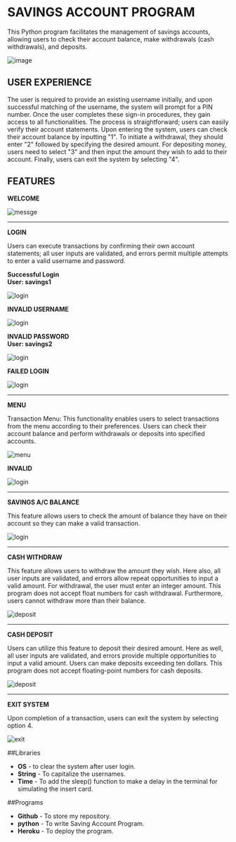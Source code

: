 # SAVINGS ACCOUNT PROGRAM


This Python program facilitates the management of savings accounts, allowing users to check their account balance, make withdrawals (cash withdrawals), and deposits.

![image](/mockup.PNG)

## USER EXPERIENCE

The user is required to provide an existing username initially, and upon successful matching of the username, the system will prompt for a PIN number. Once the user completes these sign-in procedures, they gain access to all functionalities. The process is straightforward; users can easily verify their account statements. Upon entering the system, users can check their account balance by inputting "1". To initiate a withdrawal, they should enter "2" followed by specifying the desired amount. For depositing money, users need to select "3" and then input the amount they wish to add to their account. Finally, users can exit the system by selecting "4".



## FEATURES


**WELCOME**

![messge](/welcome_message.png)

______

**LOGIN** 

 Users can execute transactions by confirming their own account statements; all user inputs are validated, and errors permit  multiple attempts to enter a valid username and password.

**Successful Login**<br>
**User: savings1**

![login](/correct_username.png)

**INVALID USERNAME**

![login](/invalid_username.png)

**INVALID PASSWORD**<br>
**User: savings2**

![login](/invalid_pin1.png)



**FAILED LOGIN**

![login](/invalid_pin1.png)

______

**MENU** 

 Transaction Menu: This functionality enables users to select transactions from the menu according to their preferences.      Users can check their account balance and perform withdrawals or deposits into specified accounts.

![menu](/choose.png)



**INVALID** 

![login](/invalid_pin1.png)


______

**SAVINGS A/C BALANCE**

 This feature allows users to check the amount of balance they have on their account so they can make a valid transaction.

![login](/balance.png)

____________

**CASH WITHDRAW**

 This feature allows users to withdraw the amount they wish. Here also, all user inputs are validated, and errors allow repeat opportunities to input a valid amount. For withdrawal, the user must enter an integer amount. This program does not accept float numbers for cash withdrawal. Furthermore, users cannot withdraw more than their balance.

![deposit](/withdraw.png)

___________________

**CASH DEPOSIT**

 Users can utilize this feature to deposit their desired amount. Here as well, all user inputs are validated, and errors      provide multiple opportunities to input a valid amount. Users can make deposits exceeding ten dollars. This program does     not  accept floating-point numbers for cash deposits.

![deposit](/withdrawal_amount.png)

_______________________


**EXIT SYSTEM**

Upon completion of a transaction, users can exit the system by selecting option 4.

![exit](/exit.png)



##Libraries
- **OS** - to clear the system after user login.
- **String** - To capitalize the usernames.
- **Time** - To add the sleep() function to make a delay in the terminal for simulating the insert card.

##Programs
- **Github** - To store my repository.
- **python** - To write Saving Account Program.
- **Heroku** - To deploy the program.
